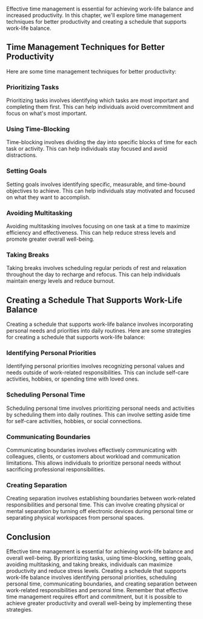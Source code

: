
Effective time management is essential for achieving work-life balance and increased productivity. In this chapter, we'll explore time management techniques for better productivity and creating a schedule that supports work-life balance.

Time Management Techniques for Better Productivity
--------------------------------------------------

Here are some time management techniques for better productivity:

### Prioritizing Tasks

Prioritizing tasks involves identifying which tasks are most important and completing them first. This can help individuals avoid overcommitment and focus on what's most important.

### Using Time-Blocking

Time-blocking involves dividing the day into specific blocks of time for each task or activity. This can help individuals stay focused and avoid distractions.

### Setting Goals

Setting goals involves identifying specific, measurable, and time-bound objectives to achieve. This can help individuals stay motivated and focused on what they want to accomplish.

### Avoiding Multitasking

Avoiding multitasking involves focusing on one task at a time to maximize efficiency and effectiveness. This can help reduce stress levels and promote greater overall well-being.

### Taking Breaks

Taking breaks involves scheduling regular periods of rest and relaxation throughout the day to recharge and refocus. This can help individuals maintain energy levels and reduce burnout.

Creating a Schedule That Supports Work-Life Balance
---------------------------------------------------

Creating a schedule that supports work-life balance involves incorporating personal needs and priorities into daily routines. Here are some strategies for creating a schedule that supports work-life balance:

### Identifying Personal Priorities

Identifying personal priorities involves recognizing personal values and needs outside of work-related responsibilities. This can include self-care activities, hobbies, or spending time with loved ones.

### Scheduling Personal Time

Scheduling personal time involves prioritizing personal needs and activities by scheduling them into daily routines. This can involve setting aside time for self-care activities, hobbies, or social connections.

### Communicating Boundaries

Communicating boundaries involves effectively communicating with colleagues, clients, or customers about workload and communication limitations. This allows individuals to prioritize personal needs without sacrificing professional responsibilities.

### Creating Separation

Creating separation involves establishing boundaries between work-related responsibilities and personal time. This can involve creating physical or mental separation by turning off electronic devices during personal time or separating physical workspaces from personal spaces.

Conclusion
----------

Effective time management is essential for achieving work-life balance and overall well-being. By prioritizing tasks, using time-blocking, setting goals, avoiding multitasking, and taking breaks, individuals can maximize productivity and reduce stress levels. Creating a schedule that supports work-life balance involves identifying personal priorities, scheduling personal time, communicating boundaries, and creating separation between work-related responsibilities and personal time. Remember that effective time management requires effort and commitment, but it is possible to achieve greater productivity and overall well-being by implementing these strategies.
